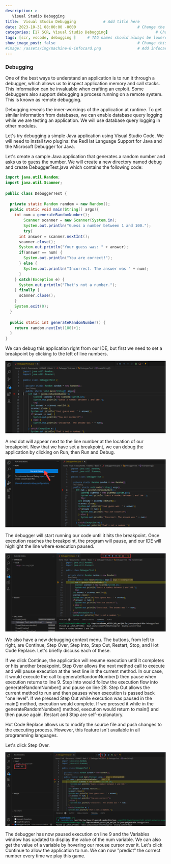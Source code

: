 ```yaml
---
description: >-
   Visual Studio Debugging
title:  Visual Studio Debugging            # Add title here
date: 2023-10-31 08:00:00 -0600                           # Change the date to match completion date
categories: [17 SCR, Visual Studio Debugging]                     # Change Templates to Writeup
tags: [scr, vscode, debugging ]     # TAG names should always be lowercase; replace template with writeup, and add relevant tags
show_image_post: false                                    # Change this to true
#image: /assets/img/machine-0-infocard.png                # Add infocard image here for post preview image
---
```


### Debugging

One of the best ways to understand an application is to run it through a debugger, which allows us to inspect application memory and call stacks. This information can be invaluable when crafting an exploit. Some debuggers also support debugging a process running on a remote system. This is known as remote debugging.

Debugging reveals the inner-workings of the application at runtime. To get similar information from databases, we can enable database query logging while we are testing an application. We will use database query logging in other modules.

Let's try debugging a simple Java application using Visual Studio Code. We will need to install two plugins: the RedHat Language Support for Java and the Microsoft Debugger for Java.

Let's create a sample Java application that generates a random number and asks us to guess the number. We will create a new directory named debug and create DebuggerTest.java which contains the following code:

```java
import java.util.Random;
import java.util.Scanner;

public class DebuggerTest {

  private static Random random = new Random();
  public static void main(String[] args){
    int num = generateRandomNumber();
		Scanner scanner = new Scanner(System.in);
		System.out.println("Guess a number between 1 and 100.");
		try{
      int answer = scanner.nextInt();
      scanner.close();
      System.out.println("Your guess was: " + answer);
      if(answer == num) {
        System.out.println("You are correct!");
      } else {
        System.out.println("Incorrect. The answer was " + num);
      }
    } catch(Exception e) {
      System.out.println("That's not a number.");
    } finally {
      scanner.close();
    }
    System.exit(0);
  }

  public static int generateRandomNumber() {
    return random.nextInt(100)+1;
  }
}
```

We can debug this application right from our IDE, but first we need to set a breakpoint by clicking to the left of line numbers.

![Breakpoint-VSCode](/assets/img/Pasted-image-20231101003147.png)

A red dot will appear next to the line number at the location of our breakpoint. Now that we have set a breakpoint, we can debug the application by clicking on Run, then Run and Debug.

![Run-and-debug](/assets/img/Pasted-image-20231101003244.png)


The debugger will start running our code until it hits the breakpoint. Once execution reaches the breakpoint, the program will pause, and our IDE will highlight the line where execution paused.

![Breakpoint-pause](/assets/img/Pasted-image-20231101003442.png)

We also have a new debugging context menu. The buttons, from left to right, are Continue, Step Over, Step Into, Step Out, Restart, Stop, and Hot Code Replace. Let's briefly discuss each of these.

If we click Continue, the application will resume execution until it completes or hits another breakpoint. Step Over allows the next method call to execute and will pause execution at the next line in the current method. In our case, it would execute the call to generateRandomNumber() then pause when execution returns to line 9. Step Into would follow the execution flow into generateRandomNumber() and pause on line 28. Step Out allows the current method to run and then pauses when execution is passed back "one level". If we pressed Step Out while execution was paused in the main() method, execution would complete. If we pressed it while in the generateRandomNumber() method, execution would return to main() and then pause again. Restart and Stop are self-explanatory.

Hot Code Replace allows us to modify the source file and push changes to the executing process. However, this feature isn't available in all programming languages.

Let's click Step Over.

![Step-Over](/assets/img/Pasted-image-20231101003736.png)

The debugger has now paused execution on line 9 and the Variables window has updated to display the value of the num variable. We can also get the value of a variable by hovering our mouse cursor over it. Let's click Continue to allow the application to run. We can now "predict" the correct number every time we play this game.